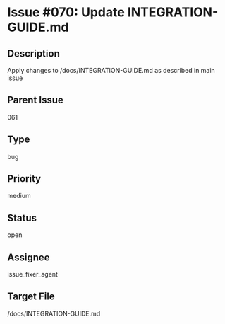 # Issue #070: Update INTEGRATION-GUIDE.md

## Description
Apply changes to /docs/INTEGRATION-GUIDE.md as described in main issue

## Parent Issue
061

## Type
bug

## Priority
medium

## Status
open

## Assignee
issue_fixer_agent

## Target File
/docs/INTEGRATION-GUIDE.md
